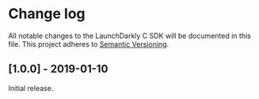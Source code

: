 # Change log

All notable changes to the LaunchDarkly C SDK will be documented in this file. This project adheres to [Semantic Versioning](http://semver.org).

## [1.0.0] - 2019-01-10
Initial release.
